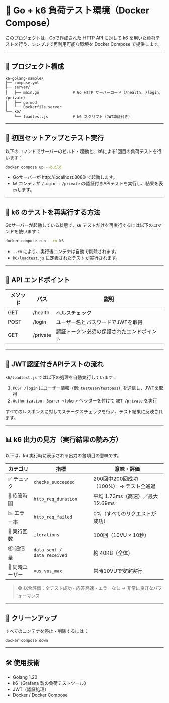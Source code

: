 # 🚀 Go + k6 負荷テスト環境（Docker Compose）

このプロジェクトは、Goで作成された HTTP API に対して [k6](https://k6.io/) を用いた負荷テストを行う、シンプルで再利用可能な環境を Docker Compose で提供します。

---

## 📁 プロジェクト構成

```
k6-golang-sample/
├── compose.yml
├── server/
│   ├── main.go               # Go HTTP サーバーコード（/health, /login, /private）
│   ├── go.mod
│   └── Dockerfile.server
└── k6/
    └── loadtest.js           # k6 スクリプト（JWT認証付き）
```

---

## 🧱 初回セットアップとテスト実行

以下のコマンドでサーバーのビルド・起動と、k6による1回目の負荷テストを行います：

```bash
docker compose up --build
```

- Goサーバーが http://localhost:8080 で起動します。
- `k6` コンテナが `/login → /private` の認証付きAPIテストを実行し、結果を表示します。

---

## 🔁 k6 のテストを再実行する方法

Goサーバーが起動している状態で、`k6` テストだけを再実行するには以下のコマンドを使います：

```bash
docker compose run --rm k6
```

- `--rm` により、実行後コンテナは自動で削除されます。
- `k6/loadtest.js` に定義されたテストが実行されます。

---

## 📡 API エンドポイント

| メソッド | パス     | 説明             |
|----------|----------|------------------|
| GET      | /health    | ヘルスチェック                       |
| POST     | /login     | ユーザー名とパスワードでJWTを取得     |
| GET      | /private   | 認証トークン必須の保護されたエンドポイント |

---

## 🔐 JWT認証付きAPIテストの流れ

`k6/loadtest.js` では以下の処理を自動実行しています：

1. `POST /login` にユーザー情報（例: `testuser`/`testpass`）を送信し、JWTを取得
2. `Authorization: Bearer <token>` ヘッダーを付けて `GET /private` を実行

すべてのレスポンスに対してステータスチェックを行い、テスト結果に反映されます。

---

## 📊 k6 出力の見方（実行結果の読み方）

以下は、k6 実行時に表示される出力の各項目の意味です。

| カテゴリ     | 指標                     | 意味・評価                                     |
|--------------|--------------------------|-----------------------------------------------|
| ✅ チェック    | `checks_succeeded`        | 200回中200回成功（100%） → テスト全通過         |
| 🔄 応答時間   | `http_req_duration`       | 平均 1.73ms（高速）／最大 12.69ms               |
| 📉 エラー率   | `http_req_failed`         | 0%（すべてのリクエストが成功）                 |
| 🔁 実行回数   | `iterations`              | 100回（10VU × 10秒）                           |
| 📦 通信量     | `data_sent / data_received` | 約 40KB（全体）                                |
| 👥 同時ユーザー | `vus`, `vus_max`           | 常時10VUで安定実行                              |

> 🟢 総合評価：全テスト成功・応答高速・エラーなし → 非常に良好なパフォーマンス

---

## 🧹 クリーンアップ

すべてのコンテナを停止・削除するには：

```bash
docker compose down
```

---

## 🛠 使用技術

- Golang 1.20
- k6（Grafana 製の負荷テストツール）
- JWT（認証処理）
- Docker / Docker Compose